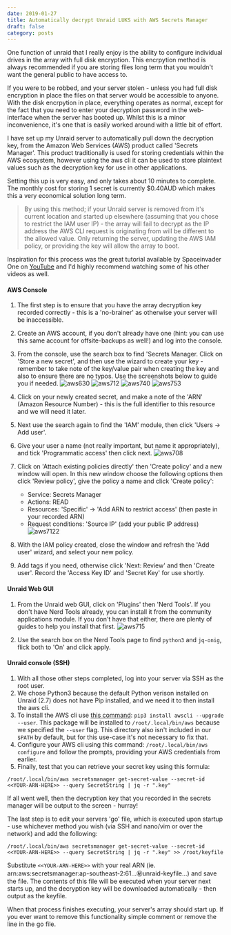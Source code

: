 ```yaml
---
date: 2019-01-27
title: Automatically decrypt Unraid LUKS with AWS Secrets Manager
draft: false
category: posts
---
```


One function of unraid that I really enjoy is the ability to configure individual drives in the array with full disk encryption. This encrpytion method is always recommended if you are storing files long term that you wouldn't want the general public to have access to.

If you were to be robbed, and your server stolen - unless you had full disk encryption in place the files on that server would be accessible to anyone. With the disk encrpytion in place, everything operates as normal, except for the fact that you need to enter your decryption password in the web-interface when the server has booted up. Whilst this is a minor inconvenience, it's one that is easily worked around with a little bit of effort.

I have set up my Unraid server to automatically pull down the decryption key, from the Amazon Web Services (AWS) product called 'Secrets Manager'. This product traditionally is used for storing credentials within the AWS ecosystem, however using the aws cli it can be used to store plaintext values such as the decryption key for use in other applications.

Setting this up is very easy, and only takes about 10 minutes to complete. The monthly cost for storing 1 secret is currently $0.40AUD which makes this a very economical solution long term.

> By using this method; if your Unraid server is removed from it's current location and started up elsewhere (assuming that you chose to restrict the IAM user IP) - the array will fail to decrypt as the IP address the AWS CLI request is originating from will be different to the allowed value. Only returning the server, updating the AWS IAM policy, or providing the key will allow the array to boot.

Inspiration for this process was the great tutorial available by Spaceinvader One on [YouTube](https://www.youtube.com/watch?v=TSlHEBR1yfY) and I'd highly recommend watching some of his other videos as well.

#### AWS Console

1. The first step is to ensure that you have the array decryption key recorded correctly - this is a 'no-brainer' as otherwise your server will be inaccessible.
2. Create an AWS account, if you don't already have one (hint: you can use this same account for offsite-backups as well!) and log into the console.
3. From the console, use the search box to find 'Secrets Manager. Click on 'Store a new secret', and then use the  wizard to create your key - remember to take note of the key/value pair when creating the key and also to ensure there are no typos. Use the screenshots below to guide you if needed.
![aws630]({static}/images/unraid-luks-aws630.jpg)
![aws712]({static}/images/unraid-luks-aws712.jpg)
![aws740]({static}/images/unraid-luks-aws740.jpg)
![aws753]({static}/images/unraid-luks-aws753.jpg)

1. Click on your newly created secret, and make a note of the 'ARN' (Amazon Resource Number) - this is the full identifier to this resource and we will need it later. 
2. Next use the search again to find the 'IAM' module, then click 'Users -> Add user'.
3. Give your user a name (not really important, but name it appropriately), and tick 'Programmatic access' then click next.
![aws708](/img/unraid-luks-aws708.jpg)

7. Click on 'Attach existing policies directly' then 'Create policy' and a new window will open. In this new window choose the following options then click 'Review policy', give the policy a name and click 'Create policy':
   * Service: Secrets Manager
   * Actions: READ
   * Resources: 'Specific' -> 'Add ARN to restrict access' (then paste in your recorded ARN)
   * Request conditions: 'Source IP' (add your public IP address)
   ![aws7122]({static}/images/unraid-luks-aws7122.jpg)


8. With the IAM policy created, close the window and refresh the 'Add user' wizard, and select your new policy.
9. Add tags if you need, otherwise click 'Next: Review' and then 'Create user'. Record the 'Access Key ID' and 'Secret Key' for use shortly.

#### Unraid Web GUI

1. From the Unraid web GUI, click on 'Plugins' then 'Nerd Tools'. If you don't have Nerd Tools already, you can install it from the community applications module. If you don't have that either, there are plenty of guides to help you install that first.
![aws715]({static}/images/unraid-luks-aws715.jpg)


2. Use the search box on the Nerd Tools page to find `python3` and `jq-onig`, flick both to 'On' and click apply.

#### Unraid console (SSH)

1. With all those other steps completed, log into your server via SSH as the root user.
2. We chose Python3 because the default Python verison installed on Unraid (2.7) does not have Pip installed, and we need it to then install the aws cli.
3. To install the AWS cli use [this command](https://docs.aws.amazon.com/cli/latest/userguide/install-linux.html): `pip3 install awscli --upgrade --user`. This package will be installed to `/root/.local/bin/aws` because we specified the `--user` flag. This directory also isn't included in our `$PATH` by default, but for this use-case it's not necessary to fix that.
4. Configure your AWS cli using this command: `/root/.local/bin/aws configure` and follow the prompts, providing your AWS credentials from earlier.
5. Finally, test that you can retrieve your secret key using this formula: 

```
/root/.local/bin/aws secretsmanager get-secret-value --secret-id <<YOUR-ARN-HERE>> --query SecretString | jq -r ".key"
```

If all went well, then the decryption key that you recorded in the secrets manager will be output to the screen - hurray!

The last step is to edit your servers 'go' file, which is executed upon startup - use whichever method you wish (via SSH and nano/vim or over the network) and add the following:

```
/root/.local/bin/aws secretsmanager get-secret-value --secret-id <<YOUR-ARN-HERE>> --query SecretString | jq -r ".key" >> /root/keyfile
```

Substitute `<<YOUR-ARN-HERE>>` with your real ARN (ie. arn:aws:secretsmanager:ap-southeast-2:61...:secret:unraid-keyfile...) and save the file. The contents of this file will be executed when your server next starts up, and the decryption key will be downloaded automatically - then output as the keyfile.

When that process finishes executing, your server's array should start up. If you ever want to remove this functionality simple comment or remove the line in the go file. 

